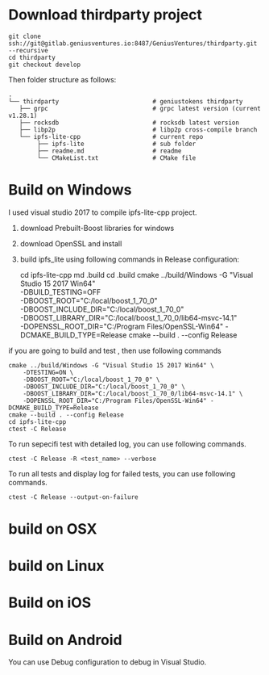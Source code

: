 # Download thirdparty project
   
    git clone ssh://git@gitlab.geniusventures.io:8487/GeniusVentures/thirdparty.git --recursive 
    cd thirdparty
    git checkout develop

Then folder structure as follows:

    .
    └── thirdparty                          # geniustokens thirdparty
       ├── grpc                             # grpc latest version (current v1.28.1)
       ├── rocksdb                          # rocksdb latest version
       ├── libp2p                           # libp2p cross-compile branch
       └── ipfs-lite-cpp                    # current repo
            ├── ipfs-lite                   # sub folder
            ├── readme.md                   # readme
            └── CMakeList.txt               # CMake file
 
# Build on Windows
I used visual studio 2017 to compile ipfs-lite-cpp project.
1. download Prebuilt-Boost libraries for windows
2. download OpenSSL and install
3. build ipfs_lite using following commands in Release configuration:

    cd ipfs-lite-cpp
    md .build
    cd .build
    cmake ../build/Windows -G "Visual Studio 15 2017 Win64" \
        -DBUILD_TESTING=OFF \
        -DBOOST_ROOT="C:/local/boost_1_70_0" \
        -DBOOST_INCLUDE_DIR="C:/local/boost_1_70_0" \
        -DBOOST_LIBRARY_DIR="C:/local/boost_1_70_0/lib64-msvc-14.1" \
        -DOPENSSL_ROOT_DIR="C:/Program Files/OpenSSL-Win64" -DCMAKE_BUILD_TYPE=Release
    cmake --build . --config Release

if you are going to build and test , then use following commands

    cmake ../build/Windows -G "Visual Studio 15 2017 Win64" \
        -DTESTING=ON \
        -DBOOST_ROOT="C:/local/boost_1_70_0" \
        -DBOOST_INCLUDE_DIR="C:/local/boost_1_70_0" \
        -DBOOST_LIBRARY_DIR="C:/local/boost_1_70_0/lib64-msvc-14.1" \
        -DOPENSSL_ROOT_DIR="C:/Program Files/OpenSSL-Win64" -DCMAKE_BUILD_TYPE=Release
    cmake --build . --config Release
    cd ipfs-lite-cpp
    ctest -C Release

To run sepecifi test with detailed log, you can use following commands.

    ctest -C Release -R <test_name> --verbose

To run all tests and display log for failed tests, you can use following commands.

    ctest -C Release --output-on-failure

# build on OSX

# build on Linux

# Build on iOS

# Build on Android

You can use Debug configuration to debug in Visual Studio.


    
